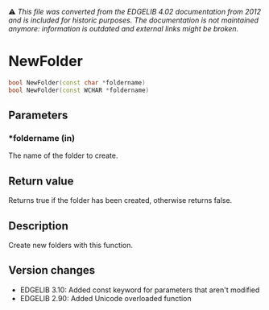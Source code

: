 :warning: _This file was converted from the EDGELIB 4.02 documentation from 2012 and is included for historic purposes. The documentation is not maintained anymore: information is outdated and external links might be broken._

# NewFolder


```c++
bool NewFolder(const char *foldername) 
bool NewFolder(const WCHAR *foldername)
```

## Parameters
### *foldername (in)
The name of the folder to create.

## Return value
Returns true if the folder has been created, otherwise returns false.

## Description
Create new folders with this function.

## Version changes
- EDGELIB 3.10: Added const keyword for parameters that aren't modified 
- EDGELIB 2.90: Added Unicode overloaded function

